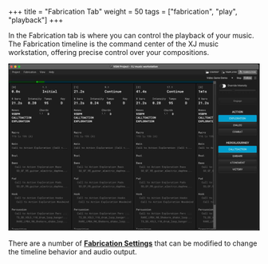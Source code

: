 +++
title = "Fabrication Tab"
weight = 50
tags = ["fabrication", "play", "playback"]
+++

In the Fabrication tab is where you can control the playback of your music. The Fabrication timeline is the command center of the XJ music workstation, offering precise control over your compositions.

![Fabrication Timeline](fabrication-timeline.jpg)

There are a number of [**Fabrication Settings**](/making-xj-music/fabrication/fabrication-settings) that can be modified to change the timeline behavior and audio output.
